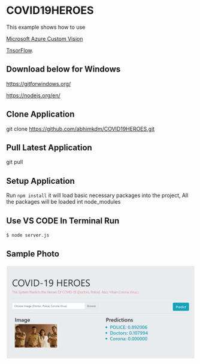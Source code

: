 # COVID19HEROES

This example shows how to use 

[Microsoft Azure Custom Vision](https://azure.microsoft.com/en-us/services/cognitive-services/custom-vision-service/)

[TnsorFlow](https://js.tensorflow.org/api/1.7.2/).

## Download below for Windows

https://gitforwindows.org/

https://nodejs.org/en/

## Clone Application

git clone https://github.com/abhimkdm/COVID19HEROES.git

## Pull Latest Application

git pull

## Setup Application

Run `npm install` it will load basic necessary packages into the project, All the packages will be loaded int node_modules

## Use VS CODE In Terminal Run

```sh
$ node server.js
```

## Sample Photo
![](SamplePhoto.PNG)
